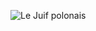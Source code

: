 ![Le Juif polonais](https://upload.wikimedia.org/wikipedia/commons/thumb/c/ce/Rhacophorus_kio.jpg/450px-Rhacophorus_kio.jpg)